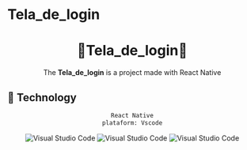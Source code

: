 # Tela_de_login

<div align="center">
    <h1>📱Tela_de_login📱</h1>
</div>

<div align="center">

The **Tela_de_login** is a project made with React Native
</div> 

## :rocket: Technology

<div align="center">

```sh
React Native
plataform: Vscode
```
    
<img alt="Visual Studio Code" src="https://img.shields.io/badge/react_native-%2320232a.svg?style=for-the-badge&logo=react&logoColor=%2361DAFB"/>
<img alt="Visual Studio Code" src="https://img.shields.io/badge/expo-1C1E24?style=for-the-badge&logo=expo&logoColor=#D04A37"/>
<img alt="Visual Studio Code" src="https://img.shields.io/badge/Visual%20Studio%20Code-0078d7.svg?style=for-the-badge&logo=visual-studio-code&logoColor=white"/>

</div>
